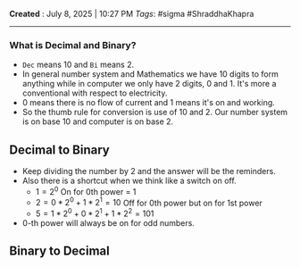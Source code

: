 **Created** : July 8, 2025 | 10:27 PM
*Tags*: #sigma #ShraddhaKhapra 

---
### What is Decimal and Binary?
- `Dec` means 10 and `Bi` means 2.
- In general number system and Mathematics we have 10 digits to form anything while in computer we only have 2 digits, 0 and 1. It's more a conventional with respect to electricity.
- 0 means there is no flow of current and 1 means it's on and working.
- So the thumb rule for conversion is use of 10 and 2. Our number system is on base 10 and computer is on base 2.
## Decimal to Binary
- Keep dividing the number by 2 and the answer will be the reminders.
- Also there is a shortcut when we think like a switch on off.
	- $1 = 2^{0}$ On for 0th power = 1
	- $2 = 0*2^0 + 1*2^1 = 10$ Off for 0th power but on for 1st power 
	- $5 = 1*2^0 +0*2^1 + 1* 2^2 = 101$ 
- 0-th power will always be on for odd numbers.
 
## Binary to Decimal
